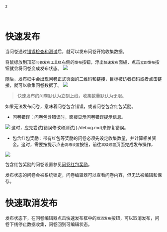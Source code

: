 ```index
2
```

```tag

```

```summary

```
# 快速发布
当问卷通过[错误检查和测试](./debug.md)后，就可以发布问卷开始收集数据。

将鼠标放到顶部`问卷发布工具栏`右侧的`发布`按钮，浮出`快速发布`面板，点击`立即发布`按钮就会将问卷变成发布状态。
<img src='../../assets/snapshots/nav-bar/collect/normal.png'>

随后，发布框中会出现问卷正式页面的二维码和链接，目标被访者扫码或者点击链接，就可以收集问卷数据了。
<img src='../../assets/snapshots/nav-bar/collect/online.png'>

> 快速发布的问卷默认为立刻上线，收集数量默认为无限。

如果无法发布问卷，意味着问卷包含错误，或者问卷包含红包奖励。
+ 问卷错误：问卷包含错误时，面板显示问卷错误提示信息。
<img src='../../assets/snapshots/nav-bar/collect/error.png'>
这时，应先尝试[错误修改和测试](./debug.md)来修复错误。

+ 包含红包奖励：带有红包等奖励的问卷必须先设定收集数量，并计算相关资金。这时，需要按提示点击`高级设置`按钮，前往`高级设置`页面完成发布操作，
<img src='../../assets/snapshots/nav-bar/collect/reward.png'>

  包含红包奖励的问卷设置参见[问卷红包奖励](./reward.md)。

发布状态的问卷会被系统锁定，问卷编辑器可以查看问卷内容，但无法被编辑和保存。

# 快速取消发布
发布状态下，在问卷编辑器点击快速发布框中的`取消发布`按钮，可以取消发布，问卷下线停止数据收集，问卷回到可编辑状态。


